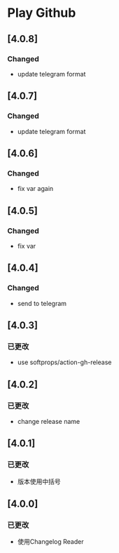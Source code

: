 # Play Github

## [4.0.8]

### Changed

- update telegram format

## [4.0.7]

### Changed

- update telegram format

## [4.0.6]

### Changed

- fix var again

## [4.0.5]

### Changed

- fix var

## [4.0.4]

### Changed

- send to telegram

## [4.0.3]

### 已更改

- use softprops/action-gh-release

## [4.0.2]

### 已更改

- change release name

## [4.0.1]

### 已更改

- 版本使用中括号

## [4.0.0]

### 已更改

- 使用Changelog Reader